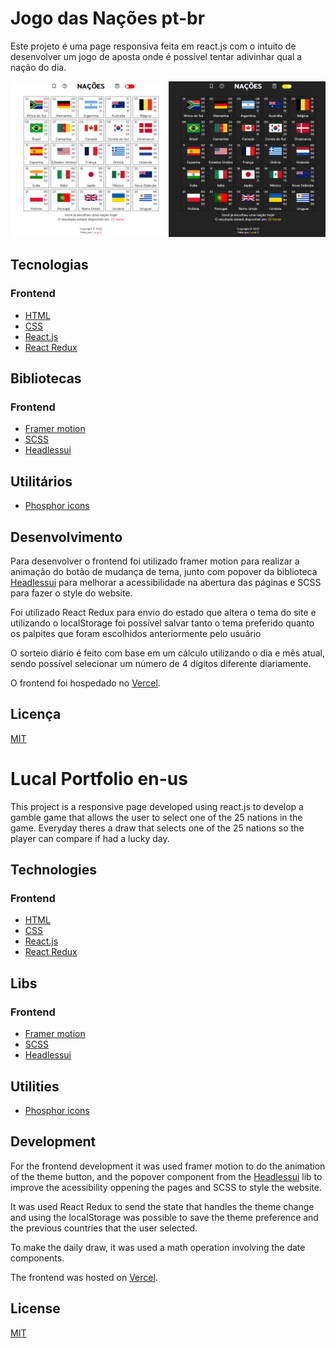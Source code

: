 # Jogo das Nações pt-br

Este projeto é uma page responsiva feita em react.js com o intuito de desenvolver um jogo de aposta onde é possível tentar adivinhar qual a nação do dia.

![Website frontpage](/web/src/assets/img/themeImg.png)

## Tecnologias

### Frontend
- [HTML](https://www.w3schools.com/html/)
- [CSS](https://www.w3schools.com/css/)
- [React.js](https://pt-br.reactjs.org/)
- [React Redux](https://react-redux.js.org/)

## Bibliotecas

### Frontend
- [Framer motion](https://www.framer.com/motion/)
- [SCSS](https://sass-lang.com/)
- [Headlessui](https://headlessui.dev/)

## Utilitários
- [Phosphor icons](https://phosphoricons.com/)

## Desenvolvimento

  Para desenvolver o frontend foi utilizado framer motion para realizar a animação do botão de mudança de tema, junto com popover da biblioteca [Headlessui](https://headlessui.dev/) para melhorar a acessibilidade na abertura das páginas e SCSS para fazer o style do website.

  Foi utilizado React Redux para envio do estado que altera o tema do site e utilizando o localStorage foi possível salvar tanto o tema preferido quanto os palpites que foram escolhidos anteriormente pelo usuário

  O sorteio diário é feito com base em um cálculo utilizando o dia e mês atual, sendo possível selecionar um número de 4 dígitos diferente diariamente.

O frontend foi hospedado no [Vercel](https://vercel.com/).


## Licença
[MIT](https://choosealicense.com/licenses/mit/)


# Lucal Portfolio en-us

This project is a responsive page developed using react.js to develop a gamble game that allows the user to select one of the 25 nations in the game. Everyday theres a draw that selects one of the 25 nations so the player can compare if had a lucky day.

## Technologies

### Frontend
- [HTML](https://www.w3schools.com/html/)
- [CSS](https://www.w3schools.com/css/)
- [React.js](https://pt-br.reactjs.org/)
- [React Redux](https://react-redux.js.org/)


## Libs

### Frontend
- [Framer motion](https://www.framer.com/motion/)
- [SCSS](https://sass-lang.com/)
- [Headlessui](https://headlessui.dev/)



## Utilities
- [Phosphor icons](https://phosphoricons.com/)

## Development

For the frontend development it was used framer motion to do the animation of the theme button, and the popover component from the [Headlessui](https://headlessui.dev/) lib to improve the acessibility oppening the pages and SCSS to style the website.

It was used React Redux to send the state that handles the theme change and using the localStorage was possible to save the theme preference and the previous countries that the user selected. 

To make the daily draw, it was used a math operation involving  the date components.

The frontend was hosted on [Vercel](https://vercel.com/).


## License
[MIT](https://choosealicense.com/licenses/mit/)
